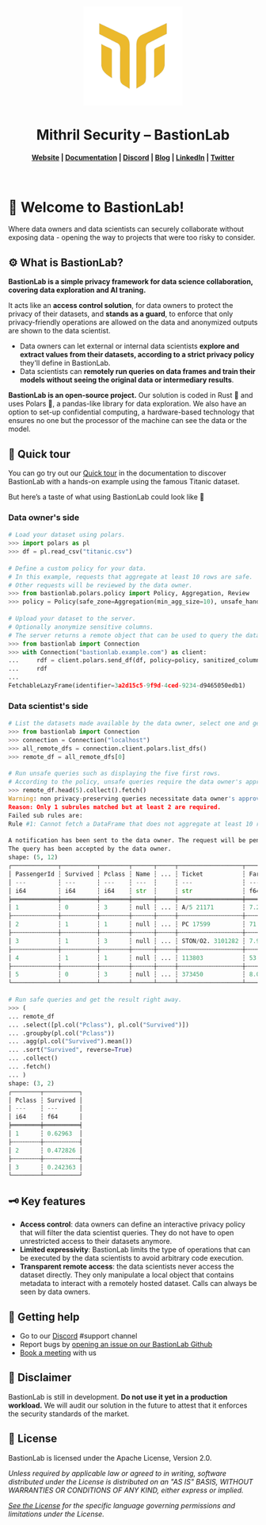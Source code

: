 <p align="center">
  <img src="docs/assets/logo.png" alt="BastionLab" width="200" height="200" />
</p>

<h1 align="center">Mithril Security – BastionLab</h1>

<h4 align="center">
  <a href="https://www.mithrilsecurity.io">Website</a> |
  <a href="https://bastionlab.readthedocs.io/en/latest/">Documentation</a> |
  <a href="https://discord.gg/TxEHagpWd4">Discord</a> |
  <a href="https://blog.mithrilsecurity.io/">Blog</a> |
  <a href="https://www.linkedin.com/company/mithril-security-company">LinkedIn</a> | 
  <a href="https://www.twitter.com/mithrilsecurity">Twitter</a>
</h4><br>

# 👋 Welcome to BastionLab! 

Where data owners and data scientists can securely collaborate without exposing data - opening the way to projects that were too risky to consider.

## ⚙️ What is BastionLab?

**BastionLab is a simple privacy framework for data science collaboration, covering data exploration and AI traning.** 

It acts like an **access control solution**, for data owners to protect the privacy of their datasets, and **stands as a guard**, to enforce that only privacy-friendly operations are allowed on the data and anonymized outputs are shown to the data scientist. 

- Data owners can let external or internal data scientists **explore and extract values from their datasets, according to a strict privacy policy** they'll define in BastionLab.
- Data scientists can **remotely run queries on data frames and train their models without seeing the original data or intermediary results**.

**BastionLab is an open-source project.**
Our solution is coded in Rust 🦀 and uses Polars 🐻, a pandas-like library for data exploration. 
We also have an option to set-up confidential computing, a hardware-based technology that ensures no one but the processor of the machine can see the data or the model.

## 🚀 Quick tour

You can go try out our [Quick tour](https://bastionlab.readthedocs.io/en/latest/docs/quick-tour/quick-tour/) in the documentation to discover BastionLab with a hands-on example using the famous Titanic dataset. 

But here’s a taste of what using BastionLab could look like 🍒

### Data owner's side
```py
# Load your dataset using polars.
>>> import polars as pl
>>> df = pl.read_csv("titanic.csv")

# Define a custom policy for your data.
# In this example, requests that aggregate at least 10 rows are safe.
# Other requests will be reviewed by the data owner.
>>> from bastionlab.polars.policy import Policy, Aggregation, Review
>>> policy = Policy(safe_zone=Aggregation(min_agg_size=10), unsafe_handling=Review())

# Upload your dataset to the server.
# Optionally anonymize sensitive columns.
# The server returns a remote object that can be used to query the dataset.
>>> from bastionlab import Connection
>>> with Connection("bastionlab.example.com") as client:
...     rdf = client.polars.send_df(df, policy=policy, sanitized_columns=["Name"])
...     rdf
...
FetchableLazyFrame(identifier=3a2d15c5-9f9d-4ced-9234-d9465050edb1)
```

### Data scientist's side
```py
# List the datasets made available by the data owner, select one and get a remote object.
>>> from bastionlab import Connection
>>> connection = Connection("localhost")
>>> all_remote_dfs = connection.client.polars.list_dfs()
>>> remote_df = all_remote_dfs[0]

# Run unsafe queries such as displaying the five first rows.
# According to the policy, unsafe queries require the data owner's approval.
>>> remote_df.head(5).collect().fetch()
Warning: non privacy-preserving queries necessitate data owner's approval.
Reason: Only 1 subrules matched but at least 2 are required.
Failed sub rules are:
Rule #1: Cannot fetch a DataFrame that does not aggregate at least 10 rows of the initial dataframe uploaded by the data owner.

A notification has been sent to the data owner. The request will be pending until the data owner accepts or denies it or until timeout seconds elapse.
The query has been accepted by the data owner.
shape: (5, 12)
┌─────────────┬──────────┬────────┬──────┬─────┬──────────────────┬─────────┬───────┬──────────┐
│ PassengerId ┆ Survived ┆ Pclass ┆ Name ┆ ... ┆ Ticket           ┆ Fare    ┆ Cabin ┆ Embarked │
│ ---         ┆ ---      ┆ ---    ┆ ---  ┆     ┆ ---              ┆ ---     ┆ ---   ┆ ---      │
│ i64         ┆ i64      ┆ i64    ┆ str  ┆     ┆ str              ┆ f64     ┆ str   ┆ str      │
╞═════════════╪══════════╪════════╪══════╪═════╪══════════════════╪═════════╪═══════╪══════════╡
│ 1           ┆ 0        ┆ 3      ┆ null ┆ ... ┆ A/5 21171        ┆ 7.25    ┆ null  ┆ S        │
├╌╌╌╌╌╌╌╌╌╌╌╌╌┼╌╌╌╌╌╌╌╌╌╌┼╌╌╌╌╌╌╌╌┼╌╌╌╌╌╌┼╌╌╌╌╌┼╌╌╌╌╌╌╌╌╌╌╌╌╌╌╌╌╌╌┼╌╌╌╌╌╌╌╌╌┼╌╌╌╌╌╌╌┼╌╌╌╌╌╌╌╌╌╌┤
│ 2           ┆ 1        ┆ 1      ┆ null ┆ ... ┆ PC 17599         ┆ 71.2833 ┆ C85   ┆ C        │
├╌╌╌╌╌╌╌╌╌╌╌╌╌┼╌╌╌╌╌╌╌╌╌╌┼╌╌╌╌╌╌╌╌┼╌╌╌╌╌╌┼╌╌╌╌╌┼╌╌╌╌╌╌╌╌╌╌╌╌╌╌╌╌╌╌┼╌╌╌╌╌╌╌╌╌┼╌╌╌╌╌╌╌┼╌╌╌╌╌╌╌╌╌╌┤
│ 3           ┆ 1        ┆ 3      ┆ null ┆ ... ┆ STON/O2. 3101282 ┆ 7.925   ┆ null  ┆ S        │
├╌╌╌╌╌╌╌╌╌╌╌╌╌┼╌╌╌╌╌╌╌╌╌╌┼╌╌╌╌╌╌╌╌┼╌╌╌╌╌╌┼╌╌╌╌╌┼╌╌╌╌╌╌╌╌╌╌╌╌╌╌╌╌╌╌┼╌╌╌╌╌╌╌╌╌┼╌╌╌╌╌╌╌┼╌╌╌╌╌╌╌╌╌╌┤
│ 4           ┆ 1        ┆ 1      ┆ null ┆ ... ┆ 113803           ┆ 53.1    ┆ C123  ┆ S        │
├╌╌╌╌╌╌╌╌╌╌╌╌╌┼╌╌╌╌╌╌╌╌╌╌┼╌╌╌╌╌╌╌╌┼╌╌╌╌╌╌┼╌╌╌╌╌┼╌╌╌╌╌╌╌╌╌╌╌╌╌╌╌╌╌╌┼╌╌╌╌╌╌╌╌╌┼╌╌╌╌╌╌╌┼╌╌╌╌╌╌╌╌╌╌┤
│ 5           ┆ 0        ┆ 3      ┆ null ┆ ... ┆ 373450           ┆ 8.05    ┆ null  ┆ S        │
└─────────────┴──────────┴────────┴──────┴─────┴──────────────────┴─────────┴───────┴──────────┘

# Run safe queries and get the result right away.
>>> (
... remote_df
... .select([pl.col("Pclass"), pl.col("Survived")])
... .groupby(pl.col("Pclass"))
... .agg(pl.col("Survived").mean())
... .sort("Survived", reverse=True)
... .collect()
... .fetch()
... )
shape: (3, 2)
┌────────┬──────────┐
│ Pclass ┆ Survived │
│ ---    ┆ ---      │
│ i64    ┆ f64      │
╞════════╪══════════╡
│ 1      ┆ 0.62963  │
├╌╌╌╌╌╌╌╌┼╌╌╌╌╌╌╌╌╌╌┤
│ 2      ┆ 0.472826 │
├╌╌╌╌╌╌╌╌┼╌╌╌╌╌╌╌╌╌╌┤
│ 3      ┆ 0.242363 │
└────────┴──────────┘
```

## 🗝️ Key features

- **Access control**: data owners can define an interactive privacy policy that will filter the data scientist queries. They do not have to open unrestricted access to their datasets anymore. 
- **Limited expressivity**: BastionLab limits the type of operations that can be executed by the data scientists to avoid arbitrary code execution.
- **Transparent remote access**: the data scientists never access the dataset directly. They only manipulate a local object that contains metadata to interact with a remotely hosted dataset. Calls can always be seen by data owners.

## 🙋 Getting help

- Go to our [Discord](https://discord.com/invite/TxEHagpWd4) #support channel
- Report bugs by [opening an issue on our BastionLab Github](https://github.com/mithril-security/bastionlab/issues)
- [Book a meeting](https://calendly.com/contact-mithril-security/15mins?month=2022-11) with us

## 🚨 Disclaimer

BastionLab is still in development. **Do not use it yet in a production workload.** We will audit our solution in the future to attest that it enforces the security standards of the market. 

## 📝 License

BastionLab is licensed under the Apache License, Version 2.0.

*Unless required by applicable law or agreed to in writing, software distributed under the License is distributed on an "AS IS" BASIS, WITHOUT WARRANTIES OR CONDITIONS OF ANY KIND, either express or implied.* 

*[See the License](http://www.apache.org/licenses/LICENSE-2.0) for the specific language governing permissions and limitations under the License.*
